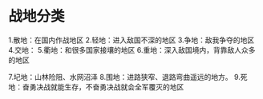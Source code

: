 # 战地分类
1.散地：在国内作战地区
2.轻地：进入敌国不深的地区
3.争地：敌我争夺的地区
4.交地：
5.衢地：和很多国家接壤的地区
6.重地：深入敌国境内，背靠敌人众多的地区

7.圮地：山林险阻、水网沼泽
8.围地：进路狭窄、退路弯曲遥远的地方。
9.死地：奋勇决战就能生存，不奋勇决战就会全军覆灭的地区